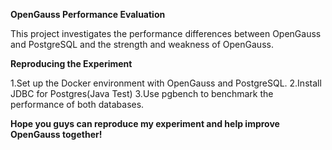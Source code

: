 **OpenGauss Performance Evaluation**

This project investigates the performance differences between OpenGauss and PostgreSQL and the strength and weakness of OpenGauss.

**Reproducing the Experiment**

1.Set up the Docker environment with OpenGauss and PostgreSQL.
2.Install JDBC for Postgres(Java Test)
3.Use pgbench to benchmark the performance of both databases.

**Hope you guys can reproduce my experiment and help improve OpenGauss together!**








